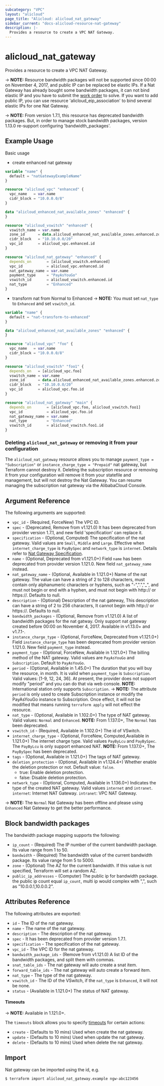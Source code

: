 ```yaml
---
subcategory: "VPC"
layout: "alicloud"
page_title: "Alicloud: alicloud_nat_gateway"
sidebar_current: "docs-alicloud-resource-nat-gateway"
description: |-
  Provides a resource to create a VPC NAT Gateway.
---
```


# alicloud\_nat\_gateway

Provides a resource to create a VPC NAT Gateway.


-> **NOTE:** Resource bandwidth packages will not be supported since 00:00 on November 4, 2017, and public IP can be replaced be elastic IPs.
If a Nat Gateway has already bought some bandwidth packages, it can not bind elastic IP and you have to submit the [work order](https://selfservice.console.aliyun.com/ticket/createIndex) to solve.
If you want to add public IP, you can use resource 'alicloud_eip_association' to bind several elastic IPs for one Nat Gateway.

-> **NOTE:** From version 1.7.1, this resource has deprecated bandwidth packages.
But, in order to manage stock bandwidth packages, version 1.13.0 re-support configuring 'bandwidth_packages'.

## Example Usage

Basic usage

- create enhanced nat gateway
```terraform
variable "name" {
  default = "natGatewayExampleName"
}

resource "alicloud_vpc" "enhanced" {
  vpc_name   = var.name
  cidr_block = "10.0.0.0/8"
}

data "alicloud_enhanced_nat_available_zones" "enhanced" {
}

resource "alicloud_vswitch" "enhanced" {
  vswitch_name = var.name
  zone_id      = data.alicloud_enhanced_nat_available_zones.enhanced.zones.0.zone_id
  cidr_block   = "10.10.0.0/20"
  vpc_id       = alicloud_vpc.enhanced.id
}

resource "alicloud_nat_gateway" "enhanced" {
  depends_on       = [alicloud_vswitch.enhanced]
  vpc_id           = alicloud_vpc.enhanced.id
  nat_gateway_name = var.name
  payment_type     = "PayAsYouGo"
  vswitch_id       = alicloud_vswitch.enhanced.id
  nat_type         = "Enhanced"
}
```

- transform nat from Normal to Enhanced
-> **NOTE:** You must set `nat_type` to `Enhanced` and set `vswitch_id`.

```terraform
variable "name" {
  default = "nat-transform-to-enhanced"
}

data "alicloud_enhanced_nat_available_zones" "enhanced" {
}

resource "alicloud_vpc" "foo" {
  vpc_name   = var.name
  cidr_block = "10.0.0.0/8"
}

resource "alicloud_vswitch" "foo1" {
  depends_on   = [alicloud_vpc.foo]
  vswitch_name = var.name
  zone_id      = data.alicloud_enhanced_nat_available_zones.enhanced.zones[1].zone_id
  cidr_block   = "10.10.0.0/20"
  vpc_id       = alicloud_vpc.foo.id
}

resource "alicloud_nat_gateway" "main" {
  depends_on       = [alicloud_vpc.foo, alicloud_vswitch.foo1]
  vpc_id           = alicloud_vpc.foo.id
  nat_gateway_name = var.name
  nat_type         = "Enhanced"
  vswitch_id       = alicloud_vswitch.foo1.id
}
```

### Deleting `alicloud_nat_gateway` or removing it from your configuration

The `alicloud_nat_gateway` resource allows you to manage `payment_type = "Subscription"` or `instance_charge_type = "Prepaid"` nat gateway, but Terraform cannot destroy it.
Deleting the subscription resource or removing it from your configuration
will remove it from your statefile and management, but will not destroy the Nat Gateway.
You can resume managing the subscription nat gateway via the AlibabaCloud Console.

## Argument Reference

The following arguments are supported:

* `vpc_id` - (Required, ForceNew) The VPC ID.
* `spec` - (Deprecated, Remove from v1.121.0) It has been deprecated from provider version 1.7.1, and new field 'specification' can replace it.
* `specification` - (Optional, Computed) The specification of the nat gateway. Valid values are `Small`, `Middle` and `Large`. Effective when `internet_charge_type` is `PayBySpec` and `network_type` is `internet`. Details refer to [Nat Gateway Specification](https://help.aliyun.com/document_detail/203500.html).
* `name` - (Optional,  Deprecated from v1.121.0+) Field `name` has been deprecated from provider version 1.121.0. New field `nat_gateway_name` instead.
* `nat_gateway_name` - (Optional, Available in 1.121.0+) Name of the nat gateway. The value can have a string of 2 to 128 characters, must contain only alphanumeric characters or hyphens, such as "-",".","_", and must not begin or end with a hyphen, and must not begin with http:// or https://. Defaults to null.
* `description` - (Optional) Description of the nat gateway, This description can have a string of 2 to 256 characters, It cannot begin with http:// or https://. Defaults to null.
* `bandwidth_packages` - (Optional, Remove from v1.121.0) A list of bandwidth packages for the nat gatway. Only support nat gateway created before 00:00 on November 4, 2017. Available in v1.13.0+ and v1.7.1-.
* `instance_charge_type` - (Optional, ForceNew,  Deprecated from v1.121.0+) Field `instance_charge_type` has been deprecated from provider version 1.121.0. New field `payment_type` instead.
* `payment_type` - (Optional, ForceNew, Available in 1.121.0+) The billing method of the NAT gateway. Valid values are `PayAsYouGo` and `Subscription`. Default to `PayAsYouGo`.
* `period` - (Optional, Available in 1.45.0+) The duration that you will buy the resource, in month. It is valid when `payment_type` is `Subscription`. Valid values: [1-9, 12, 24, 36]. At present, the provider does not support modify "period" and you can do that via web console. **NOTE:** International station only supports `Subscription`.
-> **NOTE:** The attribute `period` is only used to create Subscription instance or modify the PayAsYouGo instance to Subscription. Once effect, it will not be modified that means running `terraform apply` will not effect the resource.
* `nat_type` - (Optional, Available in 1.102.0+) The type of NAT gateway. Valid values: `Normal` and `Enhanced`. **NOTE:** From 1.137.0+,  The `Normal` has been deprecated.
* `vswitch_id` - (Required, Available in 1.102.0+) The id of VSwitch.
* `internet_charge_type` - (Optional, ForceNew, Computed,Available in 1.121.0+) The internet charge type. Valid values `PayByLcu` and `PayBySpec`. The `PayByLcu` is only support enhanced NAT. **NOTE:** From 1.137.0+, The `PayBySpec` has been deprecated. 
* `tags` - (Optional, Available in 1.121.0+) The tags of NAT gateway.
* `deletion_protection` - (Optional, Available in v1.124.4+) Whether enable the deletion protection or not. Default value: `false`.
  - true: Enable deletion protection.
  - false: Disable deletion protection.
* `network_type` - (Optional, Computed, Available in 1.136.0+) Indicates the type of the created NAT gateway. Valid values `internet` and `intranet`. `internet`: Internet NAT Gateway. `intranet`: VPC NAT Gateway.

-> **NOTE:** The `Normal` Nat Gateway has been offline and please using `Enhanced` Nat Gateway to get the better performance. 

## Block bandwidth packages
The bandwidth package mapping supports the following:

* `ip_count` - (Required) The IP number of the current bandwidth package. Its value range from 1 to 50.
* `bandwidth` - (Required) The bandwidth value of the current bandwidth package. Its value range from 5 to 5000.
* `zone` - (Optional) The AZ for the current bandwidth. If this value is not specified, Terraform will set a random AZ.
* `public_ip_addresses` - (Computer) The public ip for bandwidth package. the public ip count equal `ip_count`, multi ip would complex with ",", such as "10.0.0.1,10.0.0.2".

## Attributes Reference

The following attributes are exported:

* `id` - The ID of the nat gateway.
* `name` - The name of the nat gateway.
* `description` - The description of the nat gateway.
* `spec` - It has been deprecated from provider version 1.7.1.
* `specification` - The specification of the nat gateway.
* `vpc_id` - The VPC ID for the nat gateway.
* `bandwidth_package_ids` - (Remove from v1.121.0) A list ID of the bandwidth packages, and split them with commas.
* `snat_table_ids` - The nat gateway will auto create a snat item.
* `forward_table_ids` - The nat gateway will auto create a forward item.
* `nat_type` - The type of the nat gateway.
* `vswitch_id` - The ID of the VSwitch, if the `nat_type` is `Enhanced`, it will not be none. 
* `status` - (Available in 1.121.0+) The status of NAT gateway.

#### Timeouts

-> **NOTE:** Available in 1.121.0+.

The `timeouts` block allows you to specify [timeouts](https://www.terraform.io/docs/configuration-0-11/resources.html#timeouts) for certain actions:

* `create` - (Defaults to 10 mins) Used when create the nat gateway.
* `update` - (Defaults to 10 mins) Used when update the nat gateway.
* `delete` - (Defaults to 10 mins) Used when delete the nat gateway.

## Import

Nat gateway can be imported using the id, e.g.

```
$ terraform import alicloud_nat_gateway.example ngw-abc123456
```
